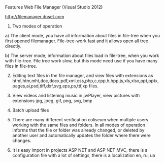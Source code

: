 Features Web File Manager (Visual Studio 2012)

<a href="http://filemanager.dnset.com">http://filemanager.dnset.com</a>

1. Two modes of operation

a) The client mode, you have all information about files in file-tree when you first opened filemanager. File-tree-work fast and it allows open all tree directly.

b) The server mode, information about files load in file-tree, when you work with file-tree. File tree work slow, but this mode need use if you have many files in file-tree.

2. Editing text files in the file manager, and view files with extensions as html,htm,mht,doc,docx,pdf,xml,css,php,c,cpp,h,hpp,js,xls,xlsx,ppt,pptx,pages,ai,psd,tiff,dxf,svg,eps,ps,ttf,xp files.

4. View videos and listening music in jwPlayer, view pictures with extensions jpg, jpeg, gif, png, svg, bmp

5. Batch upload files

6. There are many different verification coliseum when multiple users working with the same files and folders. In all modes of operation informs that the file or folder was already changed, or deleted by another user and automatically updates the folder where there were changes.

7. It is easy import in projects ASP NET and ASP NET MVC, there is a configuration file with a lot of settings, there is a localization en, ru, ua
